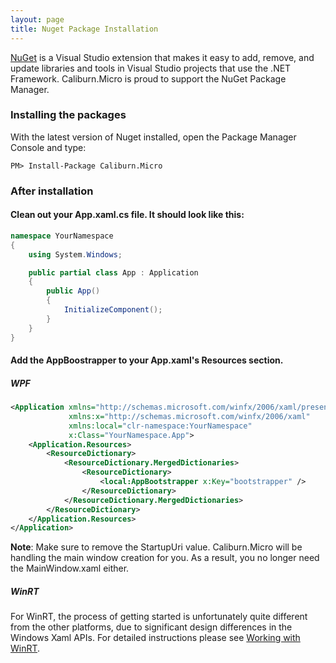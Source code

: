 ```yaml
---
layout: page
title: Nuget Package Installation
---
```


[NuGet][nuget] is a Visual Studio extension that makes it easy to add, remove, and update libraries and tools in Visual Studio projects that use the .NET Framework. Caliburn.Micro is proud to support the NuGet Package Manager.

### Installing the packages

With the latest version of Nuget installed, open the Package Manager Console and type:

```
PM> Install-Package Caliburn.Micro
```

### After installation

#### Clean out your App.xaml.cs file. It should look like this:

``` csharp
namespace YourNamespace
{
    using System.Windows;

    public partial class App : Application
    {
        public App()
        {
            InitializeComponent();
        }
    }
}
```

#### Add the AppBoostrapper to your App.xaml's Resources section.

##### WPF

``` xml
<Application xmlns="http://schemas.microsoft.com/winfx/2006/xaml/presentation"
             xmlns:x="http://schemas.microsoft.com/winfx/2006/xaml"
             xmlns:local="clr-namespace:YourNamespace"
             x:Class="YourNamespace.App">
    <Application.Resources>
        <ResourceDictionary>
            <ResourceDictionary.MergedDictionaries>
                <ResourceDictionary>
                    <local:AppBootstrapper x:Key="bootstrapper" />
                </ResourceDictionary>
            </ResourceDictionary.MergedDictionaries>
        </ResourceDictionary>
    </Application.Resources>
</Application>
```

**Note**: Make sure to remove the StartupUri value. Caliburn.Micro will be handling the main window creation for you. As a result, you no longer need the MainWindow.xaml either.


##### WinRT
For WinRT, the process of getting started is unfortunately quite different from the other platforms, due to significant design differences in the Windows Xaml APIs. For detailed instructions please see [Working with WinRT](./windows-runtime).

[nuget]: http://www.nuget.org/
